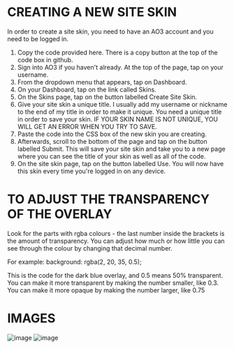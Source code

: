 # CREATING A NEW SITE SKIN

In order to create a site skin, you need to have an AO3 account and you need to be logged in.

1. Copy the code provided here. There is a copy button at the top of the code box in github.
2. Sign into AO3 if you haven't already. At the top of the page, tap on your username.
3. From the dropdown menu that appears, tap on Dashboard.
4. On your Dashboard, tap on the link called Skins.
5. On the Skins page, tap on the button labelled Create Site Skin.
6. Give your site skin a unique title. I usually add my username or nickname to the end of my title in order to make it unique. You need a unique title in order to save your skin. IF YOUR SKIN NAME IS NOT UNIQUE, YOU WILL GET AN ERROR WHEN YOU TRY TO SAVE.
7. Paste the code into the CSS box of the new skin you are creating.
8. Afterwards, scroll to the bottom of the page and tap on the button labelled Submit. This will save your site skin and take you to a new page where you can see the title of your skin as well as all of the code.
9. On the site skin page, tap on the button labelled Use. You will now have this skin every time you're logged in on any device.


# TO ADJUST THE TRANSPARENCY OF THE OVERLAY

Look for the parts with rgba colours - the last number inside the brackets is the amount of transparency. You can adjust how much or how little you can see through the colour by changing that decimal number.

For example:
background: rgba(2, 20, 35, 0.5);

This is the code for the dark blue overlay, and 0.5 means 50% transparent. You can make it more transparent by making the number smaller, like 0.3. You can make it more opaque by making the number larger, like 0.75

# IMAGES

![image](https://github.com/user-attachments/assets/c1c0a88e-0bb1-4fe0-9f88-bc04be61140b)
![image](https://github.com/user-attachments/assets/73558dbb-2bde-4632-9650-e051b3e0c994)


